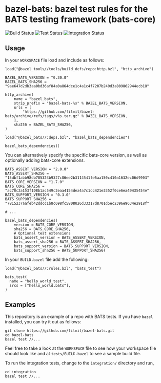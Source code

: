 # bazel-bats: bazel test rules for the BATS testing framework (bats-core)

![Build Status](https://github.com/filmil/bazel-bats/workflows/Build/badge.svg)
![Test Status](https://github.com/filmil/bazel-bats/workflows/Test/badge.svg)
![Integration Status](https://github.com/filmil/bazel-bats/workflows/Integration/badge.svg)

## Usage

In your `WORKSPACE` file load and include as follows:

```
load("@bazel_tools//tools/build_defs/repo:http.bzl", "http_archive")

BAZEL_BATS_VERSION = "0.30.0"
BAZEL_BATS_SHA256 = "9ae647d2db3aa0bd36af84a0a864dce1c4a1c4f7207b240d3a809862944ecb18"

http_archive(
    name = "bazel_bats",
    strip_prefix = "bazel-bats-%s" % BAZEL_BATS_VERSION,
    urls = [
        "https://github.com/filmil/bazel-bats/archive/refs/tags/v%s.tar.gz" % BAZEL_BATS_VERSION,
    ],
    sha256 = BAZEL_BATS_SHA256,
)

load("@bazel_bats//:deps.bzl", "bazel_bats_dependencies")

bazel_bats_dependencies()
```

You can alternatively specify the specific bats-core version, as well as optionally adding bats-core extensions.

```
BATS_ASSERT_VERSION = "2.0.0"
BATS_ASSERT_SHA256 = "15dbf1abb98db785323b9327c86ee2b3114541fe5aa150c410a1632ec06d9903"
BATS_CORE_VERSION = "1.7.0"
BATS_CORE_SHA256 = "ac70c2a153f108b1ac549c2eaa4154dea4a7c1cc421e3352f0ce6ea49435454e"
BATS_SUPPORT_VERSION = "0.3.0"
BATS_SUPPORT_SHA256 = "7815237aafeb42ddcc1b8c698fc5808026d33317d8701d5ec2396e9634e2918f"

# ...

bazel_bats_dependencies(
    version = BATS_CORE_VERSION,
    sha256 = BATS_CORE_SHA256,
    # Optional test extensions
    bats_assert_version = BATS_ASSERT_VERSION,
    bats_assert_sha256 = BATS_ASSERT_SHA256,
    bats_support_version = BATS_SUPPORT_VERSION,
    bats_support_sha256 = BATS_SUPPORT_SHA256)
```

In your `BUILD.bazel` file add the following:

```
load("@bazel_bats//:rules.bzl", "bats_test")

bats_test(
  name = "hello_world_test",
  srcs = ["hello_world.bats"],
)
```

## Examples

This repository is an example of a repo with BATS tests.  If you have `bazel`
installed, you can try it out as follows:

```console
git clone https://github.com/filmil/bazel-bats.git
cd bazel-bats
bazel test //...
```

Feel free to take a look at the `WORKSPACE` file to see how your workspace file
should look like and at `tests/BUILD.bazel` to see a sample build file.

To run the integration tests, change to the `integration/` directory and run,

```console
cd integration
bazel test //...
```
